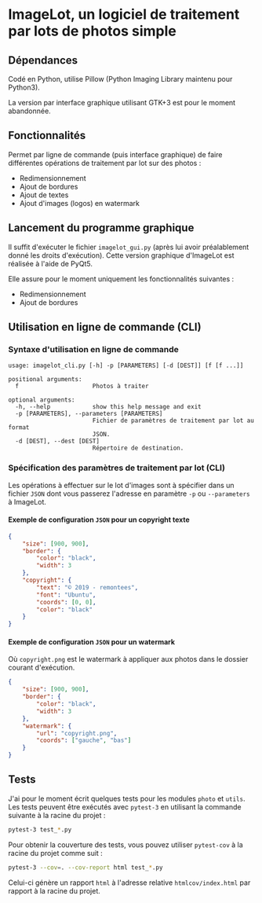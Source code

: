 ImageLot, un logiciel de traitement par lots de photos simple
=============================================================

Dépendances
-----------

Codé en Python, utilise Pillow (Python Imaging Library maintenu pour Python3).

La version par interface graphique utilisant GTK+3 est pour le moment abandonnée.



Fonctionnalités
---------------

Permet par ligne de commande (puis interface graphique) de faire différentes opérations de traitement par lot sur des photos :

* Redimensionnement
* Ajout de bordures
* Ajout de textes
* Ajout d'images (logos) en watermark

Lancement du programme graphique
--------------------------------

Il suffit d'exécuter le fichier `imagelot_gui.py` (après lui avoir préalablement donné les droits d'exécution). Cette version graphique d'ImageLot est réalisée à l'aide de PyQt5.

Elle assure pour le moment uniquement les fonctionnalités suivantes :

* Redimensionnement
* Ajout de bordures

Utilisation en ligne de commande (CLI)
--------------------------------------

### Syntaxe d'utilisation en ligne de commande

```
usage: imagelot_cli.py [-h] -p [PARAMETERS] [-d [DEST]] [f [f ...]]

positional arguments:
  f                     Photos à traiter

optional arguments:
  -h, --help            show this help message and exit
  -p [PARAMETERS], --parameters [PARAMETERS]
                        Fichier de paramètres de traitement par lot au format
                        JSON.
  -d [DEST], --dest [DEST]
                        Répertoire de destination.
```

### Spécification des paramètres de traitement par lot (CLI)

Les opérations à effectuer sur le lot d'images sont à spécifier dans un fichier `JSON` dont vous passerez l'adresse en paramètre `-p` ou `--parameters` à ImageLot.

#### Exemple de configuration `JSON` pour un copyright texte

```json
{
    "size": [900, 900],
    "border": {
        "color": "black",
        "width": 3
    },
    "copyright": {
        "text": "© 2019 - remontees",
        "font": "Ubuntu",
        "coords": [0, 0],
        "color": "black"
    }
}
```

#### Exemple de configuration `JSON` pour un watermark

Où `copyright.png` est le watermark à appliquer aux photos dans le dossier courant d'exécution.
```json
{
    "size": [900, 900],
    "border": {
        "color": "black",
        "width": 3
    },
    "watermark": {
        "url": "copyright.png",
        "coords": ["gauche", "bas"]
    }
}
```

Tests
-----

J'ai pour le moment écrit quelques tests pour les modules `photo` et `utils`.
Les tests peuvent être exécutés avec `pytest-3` en utilisant la commande suivante à la racine du projet :
```bash
pytest-3 test_*.py
```
Pour obtenir la couverture des tests, vous pouvez utiliser `pytest-cov` à la racine du projet comme suit :
```bash
pytest-3 --cov=. --cov-report html test_*.py
```
Celui-ci génère un rapport `html` à l'adresse relative `htmlcov/index.html` par rapport à la racine du projet.
